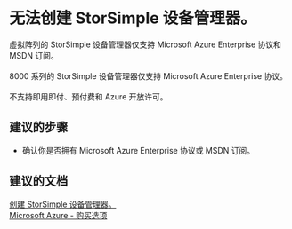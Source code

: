 <properties
    pageTitle="I can't create a StorSimple Device Manager."
    description="无法创建 StorSimple 设备管理器。"
    service="microsoft.storsimple"
    resource="managers"
    authors="anbacker"
    displayOrder="1"
    selfHelpType="resource"
    supportTopicIds=""
    resourceTags=""
    productPesIds=""
    cloudEnvironments="public"
/>


# 无法创建 StorSimple 设备管理器。
虚拟阵列的 StorSimple 设备管理器仅支持 Microsoft Azure Enterprise 协议和 MSDN 订阅。 <br>
<br>
8000 系列的 StorSimple 设备管理器仅支持 Microsoft Azure Enterprise 协议。 <br>
<br>
不支持即用即付、预付费和 Azure 开放许可。

## **建议的步骤**
* 确认你是否拥有 Microsoft Azure Enterprise 协议或 MSDN 订阅。

## **建议的文档**
[创建 StorSimple 设备管理器。](https://aka.ms/storsimple-troubleshoot-createmanager)<br>
[Microsoft Azure - 购买选项](https://azure.microsoft.com/pricing/purchase-options/)



<!--HONumber=Aug16_HO3-->


